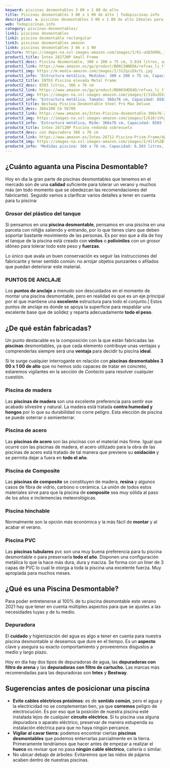 ```yaml
---
keyword: piscinas desmontables 3 00 x 1 00 de alto
title: Piscinas desmontables 3 00 x 1 00 de alto | Todopiscinas.info
description: 🏊 piscinas desmontables 3 00 x 1 00 de alto Ideales para este verano 2021. Aquí puedes comprar piscinas desmontables 3 00 x 1 00 de alto y comparar con otras similares. No dejes escapar piscinas desmontables 3 00 x 1 00 de alto a un precio realmente tentador.
web: Todopiscinas.info
category: piscinas-desmontables/
link1: piscinas desmontables
link2: piscina desmontable rectangular
link3: piscinas desmontables amazon
link4: piscinas desmontables 3 66 x 1 00
picture: https://images-na.ssl-images-amazon.com/images/I/61-uUQ3GR8L.jpg
product1_title: Intex 28272NP Small Frame
product1_desc: Piscina desmontable, 300 x 200 x 75 cm, 3.834 litros, azul
product1_link: https://www.amazon.es/gp/product/B001IWNDDA/ref=as_li_tl?ie=UTF8&camp=3638&creative=24630&creativeASIN=B001IWNDDA&linkCode=as2&tag=todopiscinas0e-21&linkId=25b9d647487c889cb6ef56ed63f50ca1
product1_img: https://m.media-amazon.com/images/I/31ZqsiEkctL.jpg
product1_info: 'Estructura metálica, Medidas: 300 x 200 x 75 cm, Capacidad: 3.834 litros, Para 6 personas (+ 6 años), Fácil montaje, Forma rectangular'
product2_title: INTEX Piscina elevada Metal Frame
product2_desc: 6503 litros, 366 x 76 cm
product2_link: https://www.amazon.es/gp/product/B0065HDQ4O/ref=as_li_tl?ie=UTF8&camp=3638&creative=24630&creativeASIN=B0065HDQ4O&linkCode=as2&tag=todopiscinas0e-21&linkId=ed2430e3ba564d3527ee103df33ed7b3
product2_img: https://images-na.ssl-images-amazon.com/images/I/31Ou2GV2SAL.jpg
product2_info: 'Estructura metálica, Tamaño: 366x76 cm, Capacidad: 6503 litros, Forma circular, De 4 a 7 personas (+6 años)'
product3_title: Bestway Piscina Desmontable Steel Pro Max Deluxe
product3_desc: 366x100 Cm 56709
product3_link: https://www.amazon.es/Intex-Piscina-desmontable-366x76-28210NP/dp/B0065HDQ4O?__mk_es_ES=%C3%85M%C3%85%C5%BD%C3%95%C3%91&crid=25UQGV9HG2INI&dchild=1&keywords=piscinas+desmontables&qid=1615854176&sprefix=piscinas+dem%2Caps%2C201&sr=8-5&linkCode=ll1&tag=todopiscinas0e-21&linkId=34f200977c6cbaab1f3f4d9ac0e64755&language=es_ES&ref_=as_li_ss_tl
product3_img: https://images-na.ssl-images-amazon.com/images/I/616riV%2BiY3L.jpg
product3_info: 'Estructura metálica, Mide: 366x76 cm, Capacidad: 6503 litros, De 4 a 7 personas mayores de 6 años, Forma circular, Tecnología Super-Tough'
product4_title: Intex 26712NP Piscina redonda sobresuelo
product4_desc: con depuradora 366 x 76 cm
product4_link: https://www.amazon.es/Intex-26712-Piscina-Prism-Frame/dp/B07FB823GL?__mk_es_ES=%C3%85M%C3%85%C5%BD%C3%95%C3%91&dchild=1&keywords=piscinas+desmontables+con+depuradora&qid=1615936418&sr=8-5&linkCode=ll1&tag=todopiscinas0e-21&linkId=d98699de7830cd471766fa1daa36de34&language=es_ES&ref_=as_li_ss_tl
product4_img: https://images-na.ssl-images-amazon.com/images/I/41lX%2B-YpibL.jpg
product4_info: 'Medidas piscina: 366 x 76 cm, Capacidad: 6.503 litros, Incluye depuradora de cartucha A, Lona resistente triple capa'
---
```




## ¿Cuánto aguanta una Piscina Desmontable?

Hoy en dia la gran parte de piscinas desmontables que tenemos en el mercado son de una **calidad** suficiente para tolerar un verano y muchos más (en todo momento que se obedezcan las recomendaciones del fabricante). Seguido vamos a clarificar varios detalles a tener en cuenta para tu piscina:


### Grosor del plástico del tanque

Si pensamos en una **piscina desmontable**, pensamos en una piscina en una parcela con niñ@s saliendo y entrando, por lo que tienes claro que deben soportar bastante movimiento de las personas. Es por eso que a día de hoy el tanque de la piscina está creado con **vinilos** o **polivinilos** con un grosor idóneo para tolerar todo este peso y **fuerzas**.

Lo único que avala un	 buen conservación es seguir las instrucciones del fabricante y tener sentido común: no arrojar objetos punzantes o afilados que puedan deteriorar este material.


### PUNTOS DE ANCLAJE

Los **puntos de anclaje** a menudo son descuidados en el momento de montar una piscina desmontable, pero en realidad es que es un eje principal por el que mantiene una **excelente** estructura para todo el conjunto.| Estos puntos de anclaje es donde se apoya la superficie para respaldar una excelente base que de solidez y reparta adecuadamente **todo el peso**.

<brand-panel :title=product1_title :desc=product1_desc :img=product1_img :link=product1_link></brand-panel>


## ¿De qué  están fabricadas?

Un punto destacable es la composición con la que están fabricadas las **piscinas** desmontables, ya que cada elemento contribuye unas ventajas y comprenderlas siempre será una **ventaja** para decidir tu piscina **ideal**.

Si te surge cualquier interrogante en relación con **piscinas desmontables 3 00 x 1 00 de alto** que no hemos sido capaces de tratar en concreto, estaremos vigilantes en la sección de _Contacto_ para resolver cualquier cuestión.


### Piscina de madera

Las **piscinas de madera** son una excelente preferencia para sentir ese acabado silvestre y natural. La madera está tratada **contra humedad y hongos** por lo que su durabilidad no corre peligro. Esta elección de piscina se puede soterrar o semienterrar.


### Piscina de acero

Las **piscinas de acero** son las piscinas con el material más firme. Igual que ocurre con las piscinas de madera, el acero utilizado para la obra de las piscinas de acero está tratado de tal manera que previene su **oxidación** y se permita dejar a fuera en **todo el año**.


### Piscina de Composite

Las **piscinas de composite** se constituyen de madera, **resina** y algunos casos de fibra de vidrio, carbono o cerámica. La unión de todos estos materiales sirve para que la piscina de **composite** sea muy sólida al paso de los años e inclemencias meteorológicas.


### Piscina hinchable

Normalmente son la opción más económica y la más fácil de **montar** y  al acabar el verano.


### Piscina  PVC

Las **piscinas tubulares** pvc son una muy buena preferencia para tu piscina desmontable o para preservarla **todo el año**. Disponen una configuración metálica lo que la hace más dura, dura y maciza. Se forma con un liner de 3 capas de PVC lo cual le otorga a toda la piscina una excelente fuerza. Muy apropiada para muchos meses.
## ¿Qué es una Piscina Desmontable?



Para poder entretenerse al 100% de tu piscina desmontable este verano 2021 hay que tener en cuenta múltiples aspectos para que se ajustes a las necesidades tuyas y de tu medio.

<stats-list :link1=link1 :link2=link2 :link3=link3 :link4=link4 :category=category></stats-list>


### Depuradora

El **cuidado** y higienización del agua es algo a tener en cuenta para nuestra piscina desmontable si deseamos que dure en el tiempo. Es un **aspecto** clave y asegura su exacto comportamiento y proveeremos disgustos a medio y largo plazo.

Hoy en día hay dos tipos de depuradoras de agua, las **depuradoras con filtro de arena** y  las **depuradoras** **con filtro de cartucho.** Las marcas más recomendadas para las depuradoras son **Intex** y **Bestway**.


## Sugerencias antes de posicionar una piscina



*   **Evite cables eléctricos próximos**: es de **sentido común**, pero el agua y la electricidad no se complementan ben, ya que **corremos** peligro de electrocución. Es por eso que la posición de nuestra piscina esté instalada lejos de cualquier **circuito eléctrico**. Si tu piscina usa alguna depuradora o aparato eléctrico, preservar de manera estupenda su instalación eléctrica para que no haya ningún percance.
*   **Vigilar al cavar tierra:** podemos encontrar ciertas **piscinas desmontables** que podemos enterrarlas parcialmente en la tierra. Primeramente tendríamos que hacer antes de empezar a realizar el **hueco** es revisar que no pasa **ningún cable eléctrico**, cañería o similar.
*   No ubicar debajo de árboles: Evitaremos que las nidos de pájaros acaben dentro de nuestras piscinas.

<external-banner></external-banner>
